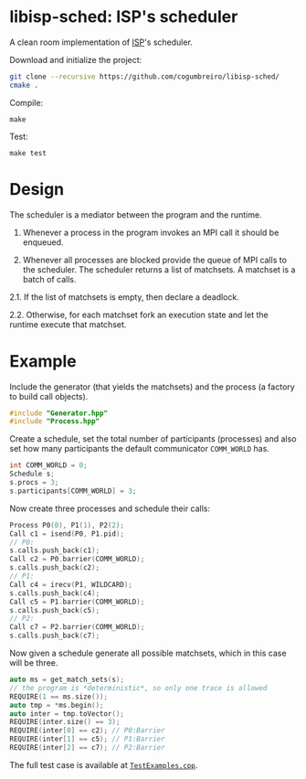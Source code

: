 # libisp-sched: ISP's scheduler

A clean room implementation of [ISP]'s scheduler.

Download and initialize the project:

```bash
git clone --recursive https://github.com/cogumbreiro/libisp-sched/
cmake .
```

Compile:
```
make
```

Test:
```
make test
```

# Design

The scheduler is a mediator between the program and the runtime.

1. Whenever a process in the program invokes an MPI call it should be enqueued.

2. Whenever all processes are blocked provide the queue of MPI calls to the
   scheduler. The scheduler returns a list of matchsets. A matchset is a batch
   of calls.

2.1. If the list of matchsets is empty, then declare a deadlock.

2.2. Otherwise, for each matchset fork an execution state and let the runtime
     execute that matchset.

# Example

Include the generator (that yields the matchsets) and the process (a factory to build call objects).
```C++
#include "Generator.hpp"
#include "Process.hpp"
```

Create a schedule, set the total number of participants (processes)
and also set how many participants the default communicator `COMM_WORLD` has.
```C++
int COMM_WORLD = 0;
Schedule s;
s.procs = 3;
s.participants[COMM_WORLD] = 3;
```

Now create three processes and schedule their calls:
```C++
Process P0(0), P1(1), P2(2);
Call c1 = isend(P0, P1.pid);
// P0:
s.calls.push_back(c1);
Call c2 = P0.barrier(COMM_WORLD);
s.calls.push_back(c2);
// P1:
Call c4 = irecv(P1, WILDCARD);
s.calls.push_back(c4);
Call c5 = P1.barrier(COMM_WORLD);
s.calls.push_back(c5);
// P2:
Call c7 = P2.barrier(COMM_WORLD);
s.calls.push_back(c7);
```
Now given a schedule generate all possible matchsets, which in this case will be three.
```C++
auto ms = get_match_sets(s);
// the program is *deterministic*, so only one trace is allowed
REQUIRE(1 == ms.size());
auto tmp = *ms.begin();
auto inter = tmp.toVector();
REQUIRE(inter.size() == 3);
REQUIRE(inter[0] == c2); // P0:Barrier
REQUIRE(inter[1] == c5); // P1:Barrier
REQUIRE(inter[2] == c7); // P2:Barrier
```
The full test case is available at [`TestExamples.cpp`](src/TestExamples.cpp).

[ISP]: http://formalverification.cs.utah.edu/ISP-Release/
